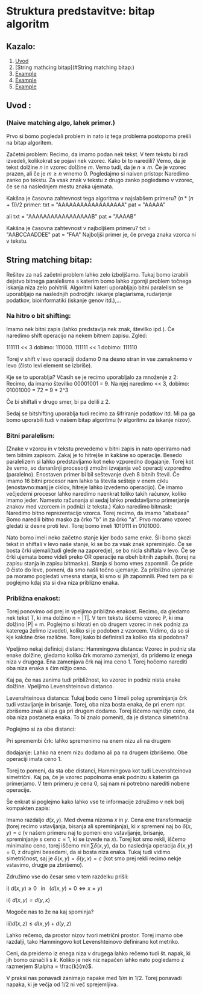 # Struktura predstavitve: bitap algoritm
## Kazalo:
1. [Uvod](#uvod)
2. [String mathcing bitap](#String matching bitap:)
3. [Example](#example)
4. [Example](#example)
5. [Example](#example)

## Uvod  <a name="uvod"></a> :  
### (Naive matching algo, lahek primer.)
Prvo si bomo pogledali problem in nato iz tega problema postopoma prešli na bitap algoritem. 

Začetni problem:
Recimo, da imamo podan nek tekst. V tem tekstu bi radi izvedeli, kolikokrat se pojavi nek vzorec. Kako bi to naredili? Vemo, da je tekst dolžine $n$ in vzorec dolžine $m$. Vemo tudi, da je $n \ge m$. Če je vzorec prazen, ali če je $m \ge n$ vrnemo 0. Pogledajmo si naiven pristop: Naredimo zanko po tekstu. Za vsak znak v tekstu z drugo zanko pogledamo v vzorec, če se na naslednjem mestu znaka ujemata. 

Kakšna je časovna zahtevnost tega algoritma v najslabšem primeru? $(n * (n + 1)) / 2$
primer: 
        txt = "AAAAAAAAAAAAAAAAAA"
        pat = "AAAAA"

ali
        txt = "AAAAAAAAAAAAAAAAAB"
        pat = "AAAAB"

Kakšna je časovna zahtevnost v najboljšem primeru? 
        txt = "AABCCAADDEE"
        pat = "FAA"
Najboljši primer je, če prvega znaka vzorca ni v tekstu.

## String matching bitap:
Rešitev za naš začetni problem lahko zelo izboljšamo. Tukaj bomo izrabili dejstvo bitnega paralelisma s katerim bomo lahko zgornji problem točnega iskanja niza zelo pohitrili.
Algoritmi kateri uporabljajo bitni paralelism se uporabljajo na naslednjih področjih: iskanje plagiarisma, rudarjenje podatkov, bioinformatiki (iskanje genov itd.),...

### Na hitro o bit shifting:
Imamo nek bitni zapis (lahko predstavlja nek znak, številko ipd.). Če naredimo shift operacijo na nekem bitnem zapisu. Zgled:

111111 << 3 dobimo: 111000.
111111 << 1 dobimo: 111110

Torej v shift v levo operaciji dodamo 0 na desno stran in vse zamaknemo v levo (čisto levi element se izbriše).

Kje se to uporablja? Včasih se je recimo uporabljalo za množenje z $2$: 
Recimo, da imamo številko 00001001 = 9.
Na njej naredimo << 3, dobimo: 01001000 = 72 = 9 * 2^3

Če bi shiftali v drugo smer, bi pa delili z 2.

Sedaj se bitshifting uporablja tudi recimo za šifriranje podatkov itd. Mi pa ga bomo uporabili tudi v našem bitap algoritmu (v algoritmu za iskanje nizov).

### Bitni paralelism:
(Znake v vzorcu in v tekstu prevedemo v bitni zapis in nato operiramo nad tem bitnim zapisom. Zakaj je to hitrejše in kakšne so operacije. Besedo paralelizem si lahko predstavljamo kot neko vzporedno dogajanje. Torej kot že vemo, so dananšnji procesorji zmožni izvajanja več operacij vzporedno (paralelno). Enostaven primer bi bil seštevanje dveh 8 bitnih števil. Če imamo 16 bitni procesor nam lahko ta števila sešteje v enem ciklu (enostavno:manj je ciklov, hitreje lahko izvedemo operacijo). Če imamo večjederni procesor lahko naredimo naenkrat toliko takih računov, koliko imamo jeder. Namesto računanja si sedaj lahko predstavljamo primerjanje znakov med vzorcem in podnizi iz teksta.) 
Kako naredimo bitmask: Naredimo bitno reprezentacijo vzorca. Torej recimo, da imamo "ababaaa" Bomo naredili bitno masko za črko "b" in za črko "a". Prvo moramo vzorec gledati iz desne proti levi. Torej bomo imeli 1010111 in 0101000. 

Nato bomo imeli neko začetno stanje kjer bodo same enke. Šli bomo skozi tekst in shiftali v levo naše stanje, ki se bo za vsak znak spreminjalo. Če se bosta črki ujemali(tudi glede na zaporedje), se bo nicla shiftala v levo. Če se črki ujemata bomo videli preko OR operacije na obeh bitnih zapisih. (torej na zapisu stanja in zapisu bitmaska). Stanja si bomo vmes zapomnili. Če pride 0 čisto do leve, pomeni, da smo našli točno ujemanje. Za približno ujemanje pa moramo pogledati vmesna stanja, ki smo si jih zapomnili. Pred tem pa si poglejmo kdaj sta si dva niza priblizno enaka.

### Približna enakost:
Torej ponovimo od prej in vpeljimo približno enakost.
Recimo, da gledamo  nek tekst T, ki ima dolžino n = |T|. V tem tekstu iščemo vzorec P, ki ima dolžino |P| = m. 
Poglejmo si hkrati en ob drugem vzorec in nek podniz za katerega želimo izvedeti, koliko si je podoben z vzorcem. Vidimo, da so si kje kakšne črke različne. Torej kako bi definirali za koliko sta si podobna? 

Vpeljimo nekaj definicij distanc:
Hammingova distanca: Vzorec in podniz sta enake dolžine, gledamo koliko črk moramo zamenjati, da pridemo iz enega niza v drugega. Ena zamenjava črk naj ima ceno 1. Torej hočemo narediti oba niza enaka s čim nižjo ceno.

Kaj pa, če nas zanima tudi približnost, ko vzorec in podniz nista enake dolžine. Vpeljimo Levenshteinovo distanco.

Levenshteinova distanca: Tukaj bodo ceno 1 imeli poleg spreminjanja črk tudi vstavljanje in brisanje. Torej, oba niza bosta enaka, če pri enem npr. zbrišemo znak ali pa ga pri drugem dodamo. Torej iščemo najnižjo ceno, da oba niza postaneta enaka. To bi znalo pomeniti, da je distanca simetrična.

Poglejmo si za obe distanci: 

Pri spremembi črk: lahko spremenimo na enem nizu ali na drugem

dodajanje: Lahko na enem nizu dodamo ali pa na drugem izbrišemo. Obe operaciji imata ceno 1.

Torej to pomeni, da sta obe distanci, Hammingova kot tudi Levenshteinova simetrični. Kaj pa, če je vzorec popolnoma enak podnizu s katerim ga primerjamo. V tem primeru je cena 0, saj nam ni potrebno narediti nobene operacije. 

Še enkrat si poglejmo kako lahko vse te informacije združimo v nek bolj kompakten zapis:

Imamo razdaljo $d(x,y)$. Med dvema nizoma $x$ in $y$. Cena ene transformacije (torej recimo vstavljanja, bisanja ali spreminjanja), ki $x$ spremeni naj bo $\delta(x,y) = c$ (v našem primeru naj to pomeni eno vstavljanje, brisanje, spreminjanje s ceno $c = 1$, ki se izvede na $x$). Torej kot smo rekli, iščemo minimalno ceno, torej iščemo $\min \sum \delta(x,y)$, da bo naslednja operacija $\delta(x,y) = 0$, z drugimi besedami, da si bosta niza enaka. Tukaj tudi vidimo simetričnost, saj je $\delta(x,y) = \delta(y,x) = c$ (kot smo prej rekli recimo nekje vstavimo, drugje pa zbrišemo).

Združimo vse do česar smo v tem razdelku prišli: 

i) $d(x,y) \geq 0 \,\,\,$ in $\,\,\,(d(x,y) = 0 \iff x = y)$

ii) $d(x,y) = d(y,x)$ 

Mogoče nas to že na kaj spominja?

iii)$d(x,z) \leq d(x,y) + d(y,z)$

Lahko rečemo, da prostor nizov tvori metrični prostor. Torej imamo obe razdalji, tako Hammingovo kot Levenshteinovo definirano kot metriko.

Ceni, da preidemo iz enega niza v drugega lahko rečemo tudi št. napak, ki jih bomo označili s $k$. Koliko je nek niz napačen lahko nato pogledamo z razmerjem $\alpha = \frac{k}{m}$. 

V praksi nas ponavadi zanimajo napake med $1/m$ in $1/2$. Torej ponavadi napaka, ki je večja od $1/2$ ni več sprejemljiva.